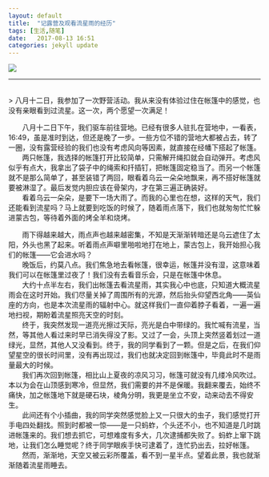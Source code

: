 ```yaml
---
layout: default
title:  "记露营及观看流星雨的经历"
tags: [生活,随笔]
date:   2017-08-13 16:51
categories: jekyll update
---
```

![](/image/M-Shower.jpg)
<br>
<hr>
<br>
> 八月十二日，我参加了一次野营活动。我从来没有体验过住在帐篷中的感觉，也没有亲眼看到过流星。这一次，两个愿望一次满足！  

&#160; &#160; &#160; &#160;八月十二日下午，我们驱车前往营地。已经有很多人驻扎在营地中，一看表，16:49，虽是准时到达，但还是晚了一步。一些方位不错的营地大都被占去，转了一圈，没有露营经验的我们也没有考虑风向等因素，就直接在经幡下搭起了帐篷。  
&#160; &#160; &#160; &#160;两只帐篷，我选择的帐篷打开比较简单，只需解开绳扣就会自动弹开。考虑风似乎有点大，我拿出了袋子中的绳索和扦插钉，把帐篷固定稳当了。而另一个帐篷就不是那么简单了，甚至装错了两回，眼看着乌云一朵朵地飘来，再不搭好帐篷就要被淋湿了。最后发觉内胆应该在骨架内，才在第三遍正确装好。  
&#160; &#160; &#160; &#160;看着乌云一朵朵，是要下一场大雨了。而我的心里也在想，这样的天气，我们还能看到流星吗？马上就要到吃饭的时候了，随着雨点落下，我们也就匆匆忙忙躲进蒙古包，等待着外面的烤全羊和烧烤。

&#160; &#160; &#160; &#160;雨下得越来越大，雨点声也越来越密集，不知是天渐渐转暗还是乌云遮住了太阳，外头也黑了起来。听着雨点声噼里啪啦地打在地上，蒙古包上，我开始担心我们的帐篷——它会进水吗？  
&#160; &#160; &#160; &#160;晚饭后，约莫八点。我们焦急地去看帐篷，很幸运，帐篷并没有湿，这意味着我们可以在帐篷里过夜了！我们没有去看音乐会，只是在帐篷中休息。  
&#160; &#160; &#160; &#160;大约十点半左右，我们出帐篷去看流星雨，其实我心中也底，只知道大概流星雨会在这时开始。我们尽量关掉了周围所有的光源，然后抬头仰望西北角——英仙座的方向，也是本次流星雨的辐射中心。就这样我们一直仰着脖子看着，一遍一遍地扫视，期盼着流星照亮天空的时刻。  
&#160; &#160; &#160; &#160;终于，我突然发现一道亮光擦过天际，亮光是白中带绿的。我忙喊有流星，当然，等其他人看过来时早已消失得没了影。又过了一会，头顶上突然竖着划过一道绿光，显然，其他人又没看到。终于，我的同学看到了一颗。但是之后，在我们仰望星空的很长时间里，没有再出现过，我们也就决定回到帐篷中，毕竟此时不是雨量最大的时候。  
&#160; &#160; &#160; &#160;我们再次回到帐篷，相比山上夏夜的凉风习习，帐篷可就没有几缕冷风吹过。本以为会在山顶感到寒冷，但显然，我们需要的并不是保暖。我翻来覆去，始终不痛快，加之帐篷地下就是硬石块，棱角分明，我更是坐立不安，动来动去不得安生。  
&#160; &#160; &#160; &#160;此间还有个小插曲，我的同学突然感觉脸上又一只很大的虫子，我们感觉打开手电四处翻找。照到时都被一惊——是一只蚂蚱，个头还不小，也不知道是几时跳进帐篷来的。我们想去抓它，可想难度有多大，几次逮捕都失败了。蚂蚱上窜下跳地，让我们怎么睡觉呢？终于同学眼疾手快可逮着了，连忙扔出去，拉好帐篷。  
&#160; &#160; &#160; &#160;然而，渐渐地，天空又被云彩所覆盖，看不到一星半点。望着此景，我也就渐渐随着流星雨睡去。  
